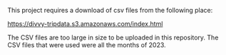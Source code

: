 This project requires a download of csv files from the following place:

https://divvy-tripdata.s3.amazonaws.com/index.html

The CSV files are too large in size to be uploaded in this repository. The CSV files that were used were all the months of 2023.
